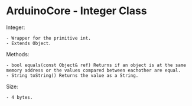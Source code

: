 # ArduinoCore - Integer Class

Integer:

    - Wrapper for the primitive int.
    - Extends Object.
    
Methods:

    - bool equals(const Object& ref) Returns if an object is at the same memory address or the values compared between eachother are equal.
    - String toString() Returns the value as a String.

Size:

    - 4 bytes.